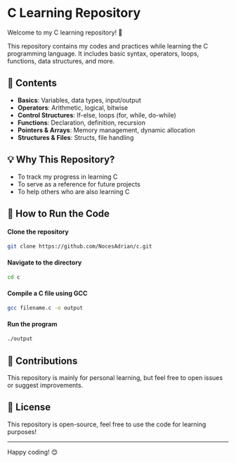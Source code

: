 # C Learning Repository

Welcome to my C learning repository! 🚀

This repository contains my codes and practices while learning the C programming language. It includes basic syntax, operators, loops, functions, data structures, and more.

## 📌 Contents
- **Basics**: Variables, data types, input/output
- **Operators**: Arithmetic, logical, bitwise
- **Control Structures**: If-else, loops (for, while, do-while)
- **Functions**: Declaration, definition, recursion
- **Pointers & Arrays**: Memory management, dynamic allocation
- **Structures & Files**: Structs, file handling

## 💡 Why This Repository?
- To track my progress in learning C
- To serve as a reference for future projects
- To help others who are also learning C

## 🔧 How to Run the Code
#### Clone the repository
```sh
git clone https://github.com/NocesAdrian/c.git
```
#### Navigate to the directory
```sh
cd c
```
#### Compile a C file using GCC
```sh
gcc filename.c -o output
```
#### Run the program
```sh
./output
```


## 📢 Contributions
This repository is mainly for personal learning, but feel free to open issues or suggest improvements.

## 📜 License
This repository is open-source, feel free to use the code for learning purposes!

---
Happy coding! 😊

